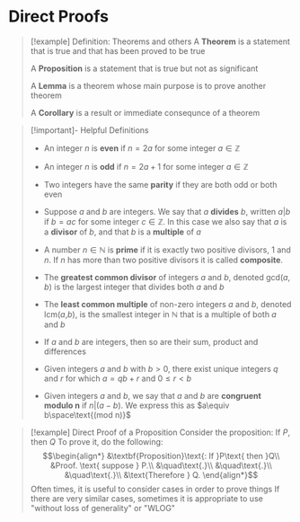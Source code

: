 # Direct Proofs
>[!example] Definition: Theorems and others
>A **Theorem** is a statement that is true and that has been proved to be true
>
>A **Proposition** is a statement that is true but not as significant
>
>A **Lemma** is a theorem whose main purpose is to prove another theorem
>
>A **Corollary** is a result or immediate consequnce of a theorem

>[!important]- Helpful Definitions
>- An integer $n$ is **even** if $n=2a$ for some integer $a\in\mathbb{Z}$
>
>- An integer $n$ is **odd** if $n=2a+1$ for some integer $a\in\mathbb{Z}$
>
>- Two integers have the same **parity** if they are both odd or both even
>
>- Suppose $a$ and $b$ are integers. We say that $a$ **divides** $b$, written $a|b$ if $b=ac$ for some integer $c\in\mathbb{Z}$. In this case we also say that $a$ is a **divisor** of $b$, and that $b$ is a **multiple** of $a$
>- A number $n\in\mathbb{N}$ is **prime** if it is exactly two positive divisors, $1$ and $n$. If $n$ has more than two positive divisors it is called **composite**.
>- The **greatest common divisor** of integers $a$ and $b$, denoted gcd$(a,b)$ is the largest integer that divides both $a$ and $b$
>- The **least common multiple** of non-zero integers $a$ and $b$, denoted lcm($a$,$b$), is the smallest integer in $\mathbb{N}$ that is a multiple of both $a$ and $b$
>- If $a$ and $b$ are integers, then so are their sum, product and differences
>- Given integers $a$ and $b$ with $b>0$, there exist unique integers $q$ and $r$ for which $a=qb+r$ and $0\le r<b$
>- Given integers $a$ and $b$, we say that $a$ and $b$ are **congruent modulo n** if $n|(a-b)$. We express this as $a\equiv b\space\text{(mod n)}$

>[!example] Direct Proof of a Proposition
>Consider the proposition: If $P$, then $Q$
>To prove it, do the following:
>$$\begin{align*}
&\textbf{Proposition}\text{: If }P\text{ then }Q\\
&Proof. \text{ suppose } P.\\
&\quad\text{.}\\
&\quad\text{.}\\
&\quad\text{.}\\
&\text{Therefore } Q.
\end{align*}$$
>Often times, it is useful to consider cases in order to prove things
>If there are very similar cases, sometimes it is appropriate to use "without loss of generality" or "WLOG"